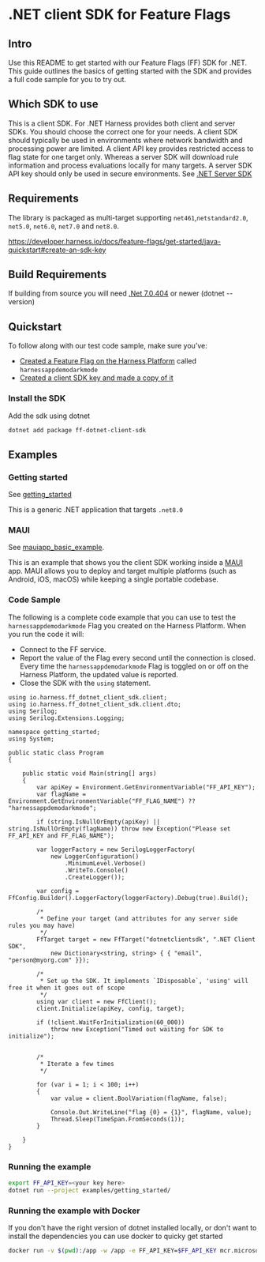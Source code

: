 .NET client SDK for Feature Flags
========================

## Intro

Use this README to get started with our Feature Flags (FF) SDK for .NET.
This guide outlines the basics of getting started with the SDK and
provides a full code sample for you to try out.

## Which SDK to use

This is a client SDK. For .NET Harness provides both client and server
SDKs. You should choose the correct one for your needs. A client SDK
should typically be used in environments where network bandwidth and
processing power are limited. A client API key provides restricted access
to flag state for one target only. Whereas a server SDK will download rule
information and process evaluations locally for many targets. A server
SDK API key should only be used in secure environments. See
[.NET Server SDK](https://github.com/harness/ff-dotnet-server-sdk)


## Requirements
The library is packaged as multi-target supporting  `net461`,`netstandard2.0`,
`net5.0`, `net6.0`, `net7.0` and `net8.0`.

https://developer.harness.io/docs/feature-flags/get-started/java-quickstart#create-an-sdk-key

## Build Requirements
If building from source you will need [.Net 7.0.404](https://dotnet.microsoft.com/en-us/download/dotnet/7.0) or newer (dotnet --version)<br>

## Quickstart
To follow along with our test code sample, make sure you’ve:

- [Created a Feature Flag on the Harness Platform](https://ngdocs.harness.io/article/1j7pdkqh7j-create-a-feature-flag) called `harnessappdemodarkmode`
- [Created a client SDK key and made a copy of it](https://developer.harness.io/docs/feature-flags/get-started/java-quickstart#create-an-sdk-key)

### Install the SDK
Add the sdk using dotnet
```bash
dotnet add package ff-dotnet-client-sdk
```

## Examples

### Getting started
See [getting_started](getting_started)

This is a generic .NET application that targets `.net8.0`

### MAUI
See [mauiapp_basic_example](mauiapp_basic_example).

This is an example that shows you the client SDK working inside a
[MAUI](https://dotnet.microsoft.com/en-us/apps/maui) app. MAUI allows
you to deploy and target multiple platforms (such as Android, iOS, macOS)
while keeping a single portable codebase.

### Code Sample
The following is a complete code example that you can use to test the `harnessappdemodarkmode` Flag you created on the Harness Platform. When you run the code it will:
- Connect to the FF service.
- Report the value of the Flag every second until the connection is closed. Every time the `harnessappdemodarkmode` Flag is toggled on or off on the Harness Platform, the updated value is reported.
- Close the SDK with the `using` statement.


```
using io.harness.ff_dotnet_client_sdk.client;
using io.harness.ff_dotnet_client_sdk.client.dto;
using Serilog;
using Serilog.Extensions.Logging;

namespace getting_started;
using System;

public static class Program
{

    public static void Main(string[] args)
    {
        var apiKey = Environment.GetEnvironmentVariable("FF_API_KEY");
        var flagName = Environment.GetEnvironmentVariable("FF_FLAG_NAME") ?? "harnessappdemodarkmode";

        if (string.IsNullOrEmpty(apiKey) || string.IsNullOrEmpty(flagName)) throw new Exception("Please set FF_API_KEY and FF_FLAG_NAME");

        var loggerFactory = new SerilogLoggerFactory(
            new LoggerConfiguration()
                .MinimumLevel.Verbose()
                .WriteTo.Console()
                .CreateLogger());

        var config = FfConfig.Builder().LoggerFactory(loggerFactory).Debug(true).Build();

        /*
         * Define your target (and attributes for any server side rules you may have)
         */
        FfTarget target = new FfTarget("dotnetclientsdk", ".NET Client SDK",
            new Dictionary<string, string> { { "email", "person@myorg.com" }});

        /*
         * Set up the SDK. It implements `IDisposable`, 'using' will free it when it goes out of scope
         */
        using var client = new FfClient();
        client.Initialize(apiKey, config, target);

        if (!client.WaitForInitialization(60_000))
            throw new Exception("Timed out waiting for SDK to initialize");


        /*
         * Iterate a few times
         */

        for (var i = 1; i < 100; i++)
        {
            var value = client.BoolVariation(flagName, false);
            
            Console.Out.WriteLine("flag {0} = {1}", flagName, value);
            Thread.Sleep(TimeSpan.FromSeconds(1));
        }

    }
}
```

### Running the example

```bash
export FF_API_KEY=<your key here>
dotnet run --project examples/getting_started/
```

### Running the example with Docker
If you don't have the right version of dotnet installed locally, or don't want to install the dependencies you can
use docker to quicky get started

```bash
docker run -v $(pwd):/app -w /app -e FF_API_KEY=$FF_API_KEY mcr.microsoft.com/dotnet/sdk:8.0 dotnet run --framework net8.0 --project examples/getting_started/
```